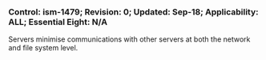 ### Control: ism-1479; Revision: 0; Updated: Sep-18; Applicability: ALL; Essential Eight: N/A
<p>Servers minimise communications with other servers at both the network and file system level.</p>